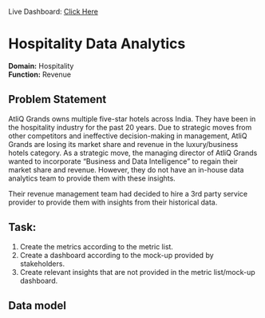 Live Dashboard: [Click Here](https://www.novypro.com/project/hospitality-data-insights-dashboard)
<h1>Hospitality Data Analytics</h1>

<strong>Domain:</strong>  Hospitality       
<strong>Function:</strong> Revenue

<h2>Problem Statement</h2>
<p>
  AtliQ Grands owns multiple five-star hotels across India. They have been in the hospitality industry for the past 20 years. Due to strategic moves from other competitors and ineffective decision-making in management, AtliQ Grands are losing its market share and revenue in the luxury/business hotels category. As a strategic move, the managing director of AtliQ Grands wanted to incorporate “Business and Data Intelligence” to regain their market share and revenue. However, they do not have an in-house data analytics team to provide them with these insights.

Their revenue management team had decided to hire a 3rd party service provider to provide them with insights from their historical data.
</p>

<h2>Task:</h2>  

<ol>
<li>Create the metrics according to the metric list.</li>
<li>Create a dashboard according to the mock-up provided by stakeholders.</li>
<li>Create relevant insights that are not provided in the metric list/mock-up dashboard.</li>
</ol>

<h2>Data model</h2>
<img src=""></img>
